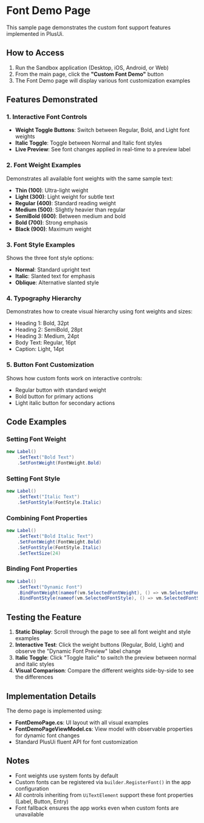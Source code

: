 # Font Demo Page

This sample page demonstrates the custom font support features implemented in PlusUi.

## How to Access

1. Run the Sandbox application (Desktop, iOS, Android, or Web)
2. From the main page, click the **"Custom Font Demo"** button
3. The Font Demo page will display various font customization examples

## Features Demonstrated

### 1. Interactive Font Controls
- **Weight Toggle Buttons**: Switch between Regular, Bold, and Light font weights
- **Italic Toggle**: Toggle between Normal and Italic font styles
- **Live Preview**: See font changes applied in real-time to a preview label

### 2. Font Weight Examples
Demonstrates all available font weights with the same sample text:
- **Thin (100)**: Ultra-light weight
- **Light (300)**: Light weight for subtle text
- **Regular (400)**: Standard reading weight
- **Medium (500)**: Slightly heavier than regular
- **SemiBold (600)**: Between medium and bold
- **Bold (700)**: Strong emphasis
- **Black (900)**: Maximum weight

### 3. Font Style Examples
Shows the three font style options:
- **Normal**: Standard upright text
- **Italic**: Slanted text for emphasis
- **Oblique**: Alternative slanted style

### 4. Typography Hierarchy
Demonstrates how to create visual hierarchy using font weights and sizes:
- Heading 1: Bold, 32pt
- Heading 2: SemiBold, 28pt
- Heading 3: Medium, 24pt
- Body Text: Regular, 16pt
- Caption: Light, 14pt

### 5. Button Font Customization
Shows how custom fonts work on interactive controls:
- Regular button with standard weight
- Bold button for primary actions
- Light italic button for secondary actions

## Code Examples

### Setting Font Weight
```csharp
new Label()
    .SetText("Bold Text")
    .SetFontWeight(FontWeight.Bold)
```

### Setting Font Style
```csharp
new Label()
    .SetText("Italic Text")
    .SetFontStyle(FontStyle.Italic)
```

### Combining Font Properties
```csharp
new Label()
    .SetText("Bold Italic Text")
    .SetFontWeight(FontWeight.Bold)
    .SetFontStyle(FontStyle.Italic)
    .SetTextSize(24)
```

### Binding Font Properties
```csharp
new Label()
    .SetText("Dynamic Font")
    .BindFontWeight(nameof(vm.SelectedFontWeight), () => vm.SelectedFontWeight)
    .BindFontStyle(nameof(vm.SelectedFontStyle), () => vm.SelectedFontStyle)
```

## Testing the Feature

1. **Static Display**: Scroll through the page to see all font weight and style examples
2. **Interactive Test**: Click the weight buttons (Regular, Bold, Light) and observe the "Dynamic Font Preview" label change
3. **Italic Toggle**: Click "Toggle Italic" to switch the preview between normal and italic styles
4. **Visual Comparison**: Compare the different weights side-by-side to see the differences

## Implementation Details

The demo page is implemented using:
- **FontDemoPage.cs**: UI layout with all visual examples
- **FontDemoPageViewModel.cs**: View model with observable properties for dynamic font changes
- Standard PlusUi fluent API for font customization

## Notes

- Font weights use system fonts by default
- Custom fonts can be registered via `builder.RegisterFont()` in the app configuration
- All controls inheriting from `UiTextElement` support these font properties (Label, Button, Entry)
- Font fallback ensures the app works even when custom fonts are unavailable
